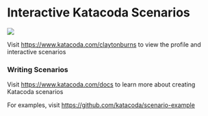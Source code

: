 # Interactive Katacoda Scenarios

[![](http://shields.katacoda.com/katacoda/claytonburns/count.svg)](https://www.katacoda.com/claytonburns "Get your profile on Katacoda.com")

Visit https://www.katacoda.com/claytonburns to view the profile and interactive scenarios

### Writing Scenarios
Visit https://www.katacoda.com/docs to learn more about creating Katacoda scenarios

For examples, visit https://github.com/katacoda/scenario-example
